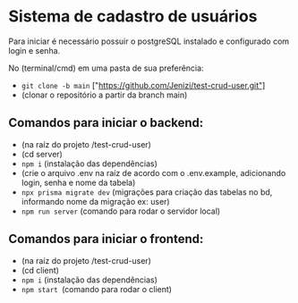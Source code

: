 # Sistema de cadastro de usuários

Para iniciar é necessário possuir o postgreSQL instalado e configurado com login e senha.

No (terminal/cmd) em uma pasta de sua preferência:

- `git clone -b main` ["https://github.com/Jenizi/test-crud-user.git"]
- (clonar o repositório a partir da branch main)

## Comandos para iniciar o backend:

- (na raíz do projeto /test-crud-user)
- (cd server)
- `npm i` (instalação das dependências)
- (crie o arquivo .env na raíz de acordo com o .env.example, adicionando login, senha e nome da tabela)
- `npx prisma migrate dev` (migrações para criação das tabelas no bd, informando nome da migração ex: user)
- `npm run server` (comando para rodar o servidor local)

## Comandos para iniciar o frontend:

- (na raíz do projeto /test-crud-user)
- (cd client)
- `npm i` (instalação das dependências)
- `npm start `(comando para rodar o client)

